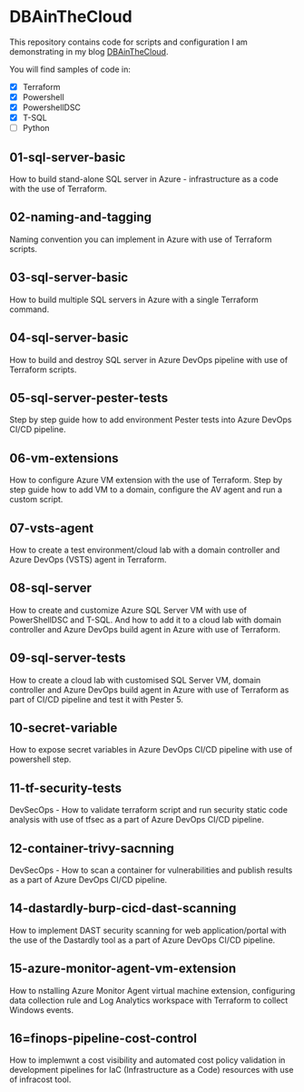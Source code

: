 # DBAinTheCloud

This repository contains code for scripts and configuration I am demonstrating in my blog [DBAinTheCloud](https://www.winopsdba.com).

You will find samples of code in:
- [x] Terraform
- [x] Powershell
- [x] PowershellDSC
- [x] T-SQL
- [ ] Python

## 01-sql-server-basic

How to build stand-alone SQL server in Azure - infrastructure as a code with the use of Terraform.

## 02-naming-and-tagging

Naming convention you can implement in Azure with use of Terraform scripts.

## 03-sql-server-basic

How to build multiple SQL servers in Azure with a single Terraform command.

## 04-sql-server-basic

How to build and destroy SQL server in Azure DevOps pipeline with use of Terraform scripts.

## 05-sql-server-pester-tests

Step by step guide how to add environment Pester tests into Azure DevOps CI/CD pipeline.

## 06-vm-extensions

How to configure Azure VM extension with the use of Terraform. Step by step guide how to add VM to a domain, configure the AV agent and run a custom script.

## 07-vsts-agent

How to create a test environment/cloud lab with a domain controller and Azure DevOps (VSTS) agent in Terraform.

## 08-sql-server

How to create and customize Azure SQL Server VM with use of PowerShellDSC and T-SQL. And how to add it to a cloud lab with domain controller and Azure DevOps build agent in Azure with use of Terraform.

## 09-sql-server-tests

How to create a cloud lab with customised SQL Server VM, domain controller and Azure DevOps build agent in Azure with use of Terraform as part of CI/CD pipeline and test it with Pester 5.

## 10-secret-variable

How to expose secret variables in Azure DevOps CI/CD pipeline with use of powershell step.

## 11-tf-security-tests

DevSecOps - How to validate terraform script and run security static code analysis with use of tfsec as a part of Azure DevOps CI/CD pipeline.

## 12-container-trivy-sacnning

DevSecOps - How to scan a container for vulnerabilities and publish results as a part of Azure DevOps CI/CD pipeline.

## 14-dastardly-burp-cicd-dast-scanning

How to implement DAST security scanning for web application/portal with the use of the Dastardly tool as a part of Azure DevOps CI/CD pipeline.

## 15-azure-monitor-agent-vm-extension

How to nstalling Azure Monitor Agent virtual machine extension, configuring data collection rule and Log Analytics workspace with Terraform to collect Windows events.

## 16=finops-pipeline-cost-control

How to implemwnt a cost visibility and automated cost policy validation in development pipelines for IaC (Infrastructure as a Code) resources with use of infracost tool.
